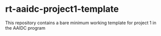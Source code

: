 # rt-aaidc-project1-template
This repository contains a bare minimum working template for project 1 in the AAIDC program
